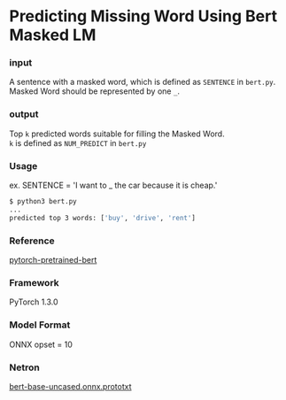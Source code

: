 # Predicting Missing Word Using Bert Masked LM

### input
A sentence with a masked word, which is defined as `SENTENCE` in `bert.py`.  
Masked Word should be represented by one `_`.

### output
Top `k` predicted words suitable for filling the Masked Word.  
`k` is defined as `NUM_PREDICT` in `bert.py`

### Usage
ex. SENTENCE = 'I want to _ the car because it is cheap.'

```bash
$ python3 bert.py
...
predicted top 3 words: ['buy', 'drive', 'rent']
```

### Reference
[pytorch-pretrained-bert](https://pypi.org/project/pytorch-pretrained-bert/)

### Framework
PyTorch 1.3.0

### Model Format
ONNX opset = 10

### Netron

[bert-base-uncased.onnx.prototxt](https://lutzroeder.github.io/netron/?url=https://storage.googleapis.com/ailia-models/bert_en/bert-base-uncased.onnx.prototxt)

